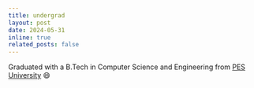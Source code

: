 ```yaml
---
title: undergrad
layout: post
date: 2024-05-31 
inline: true
related_posts: false
---
```


Graduated with a B.Tech in Computer Science and Engineering from [PES University](http://pes.edu) :smile: